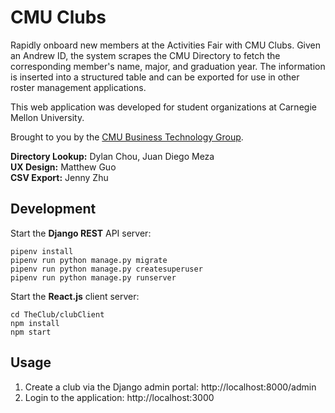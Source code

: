 # CMU Clubs
Rapidly onboard new members at the Activities Fair with CMU Clubs. Given an Andrew ID, the system scrapes the CMU Directory to fetch the corresponding member's name, major, and graduation year. The information is inserted into a structured table and can be exported for use in other roster management applications.

This web application was developed for student organizations at Carnegie Mellon University.

Brought to you by the [CMU Business Technology Group](https://cmubtg.com).

<b>Directory Lookup:</b> Dylan Chou, Juan Diego Meza  
<b>UX Design:</b> Matthew Guo  
<b>CSV Export:</b> Jenny Zhu  

## Development
Start the <b>Django REST</b> API server:
```
pipenv install
pipenv run python manage.py migrate
pipenv run python manage.py createsuperuser
pipenv run python manage.py runserver
```

Start the <b>React.js</b> client server:
```
cd TheClub/clubClient
npm install
npm start
```

## Usage
1) Create a club via the Django admin portal: http://localhost:8000/admin
2) Login to the application: http://localhost:3000
